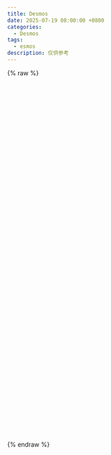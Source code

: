 ```yaml
---
title: Desmos
date: 2025-07-19 08:00:00 +0800
categories:
  - Desmos
tags:
  - esmos
description: 仅供参考
---
```

{% raw %}

<script src="https://www.desmos.com/api/v1.11/calculator.js?apiKey=dcb31709b452b1cf9dc26972add0fda6"></script>

<div id="calculator" style="width: 1200px; height: 800px;"></div>

<script>
  var elt = document.getElementById('calculator');
  var calculator = Desmos.GraphingCalculator(elt);
</script>

{% endraw %}
